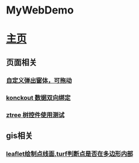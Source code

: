 # MyWebDemo


# [主页](https://clbouc.github.io/BSCode/)
## 页面相关
### [自定义弹出窗体，可拖动](https://clbouc.github.io/BSCode/public/models/html/101-divpop.html) 
### [konckout 数据双向绑定](https://clbouc.github.io/BSCode/public/models/html/102-konckout-databind.html)
### [ztree 树控件使用测试](https://clbouc.github.io/BSCode/public/models/html/104-ztree-custom.html)

## gis相关
### [leaflet绘制点线面,turf判断点是否在多边形内部](https://clbouc.github.io/BSCode/public/models/gis/turf.html)  